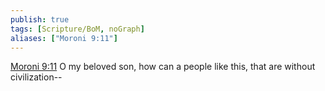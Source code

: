 ```yaml
---
publish: true
tags: [Scripture/BoM, noGraph]
aliases: ["Moroni 9:11"]
---
```

[Moroni 9:11](https://churchofjesuschrist.org/study/scriptures/bofm/moro/9?lang=eng&id=p11#p11) O my beloved son, how can a people like this, that are without civilization--

